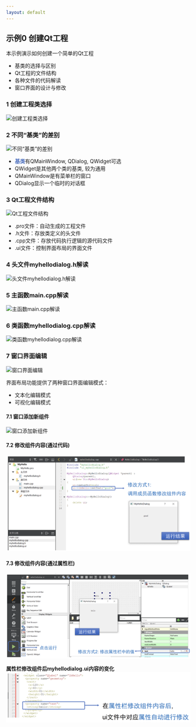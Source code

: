 ```yaml
---
layout: default
---
```




## 示例0 创建Qt工程

本示例演示如何创建一个简单的Qt工程

- 基类的选择与区别
- Qt工程的文件结构
- 各种文件的代码解读
- 窗口界面的设计与修改

### 1 创建工程类选择

![创建工程类选择](F:\STRUCT\Code\QT-page\image\0-1.png)



### 2 不同“基类”的差别

![不同“基类”的差别](F:\STRUCT\Code\QT-page\image\0-2.png)

- <font color=#4e70be>**基类**</font>有QMainWindow, QDialog, QWidget可选
- QWidget是其他两个类的基类, 较为通用
- QMainWindow是有菜单栏的窗口
- QDialog显示一个临时的对话框

### 3 Qt工程文件结构

![Qt工程文件结构](F:\STRUCT\Code\QT-page\image\0-3.png)

- .pro文件：自动生成的工程文件
- .h文件：存放类定义的头文件
- .cpp文件：存放代码执行逻辑的源代码文件
- .ui文件：控制界面布局的界面文件


### 4 头文件myhellodialog.h解读

![头文件myhellodialog.h解读](F:\STRUCT\Code\QT-page\image\0-4.png)


### 5 主函数main.cpp解读

![主函数main.cpp解读](F:\STRUCT\Code\QT-page\image\0-5.png)



### 6 类函数myhellodialog.cpp解读

![类函数myhellodialog.cpp解读](F:\STRUCT\Code\QT-page\image\0-6.png)


### 7 窗口界面编辑

![窗口界面编辑](F:\STRUCT\Code\QT-page\image\0-7.png)

界面布局功能提供了两种窗口界面编辑模式：

- 文本化编辑模式
- 可视化编辑模式

#### 7.1 窗口添加新组件

![窗口添加新组件](F:\STRUCT\Code\QT-page\image\0-8.png)


#### 7.2 修改组件内容(通过代码)

![修改组件内容(F:\STRUCT\Code\QT-page\image\0-9.png)](image/0-9.png)


#### 7.3 修改组件内容(通过属性栏)

![修改组件内容(F:\STRUCT\Code\QT-page\image\0-10.png)](image/0-10.png)

**属性栏修改组件后myhellodialog.ui内容的变化**
![修改组件内容(F:\STRUCT\Code\QT-page\image\0-11.png)](image/0-11.png)